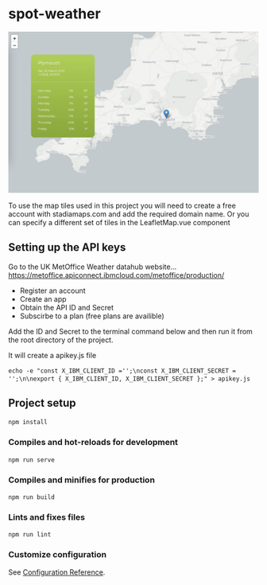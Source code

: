 # spot-weather

![Spot weather screenshot](preview.jpg)

To use the map tiles used in this project you will need to create a free account with stadiamaps.com and add the required domain name.
Or you can specify a different set of tiles in the LeafletMap.vue component

## Setting up the API keys

Go to the UK MetOffice Weather datahub website...
https://metoffice.apiconnect.ibmcloud.com/metoffice/production/

* Register an account
* Create an app
* Obtain the API ID and Secret
* Subscirbe to a plan (free plans are availible)

Add the ID and Secret to the terminal command below and then run it from the root directory of the project.

It will create a apikey.js file

```
echo -e "const X_IBM_CLIENT_ID ='';\nconst X_IBM_CLIENT_SECRET = '';\n\nexport { X_IBM_CLIENT_ID, X_IBM_CLIENT_SECRET };" > apikey.js
```


## Project setup
```
npm install
```

### Compiles and hot-reloads for development
```
npm run serve
```

### Compiles and minifies for production
```
npm run build
```

### Lints and fixes files
```
npm run lint
```

### Customize configuration
See [Configuration Reference](https://cli.vuejs.org/config/).
